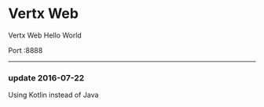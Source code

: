 # Vertx Web
Vertx Web Hello World 

Port :8888

----
### update 2016-07-22
Using Kotlin instead of Java


